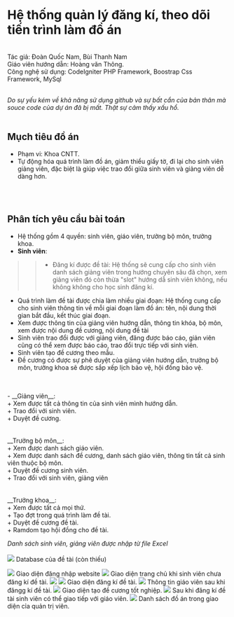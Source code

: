 # Hệ thống quản lý đăng kí, theo dõi tiến trình làm đồ án
</br>
Tác giả: Đoàn Quốc Nam, Bùi Thanh Nam </br>
Giáo viên hướng dẫn: Hoàng văn Thông. </br>
Công nghệ sử dụng: CodeIgniter PHP Framework, Boostrap Css Framework, MySql <br><br>

_Do sự yếu kém về khả năng sử dụng github và sự bất cẩn của bản thân mà souce code của dự án đã bị mất. Thật sự cảm thấy xấu hổ._ 
<br>
<br>
## Mụch tiêu đồ án
- Phạm vi: Khoa CNTT.<br>
- Tự động hóa quá trình làm đồ án, giảm thiểu giấy tờ, đi lại cho sinh viên giảng viên, đặc biệt là giúp việc trao đổi giữa sinh viên và giảng viên dễ dàng hơn.
<br>
<br>

## Phân tích yêu cầu bài toán <br>
- Hệ thống gồm 4 quyền: sinh viên, giáo viên, trưởng bộ môn, trưởng khoa. <br>
- __Sinh viên__: <br>
>> + Đăng kí được đề tài: Hệ thống sẽ cung cấp cho sinh viên danh sách giảng viên trong hướng chuyên sâu đã chọn, xem giảng viên đó còn thừa "slot" hướng dẫ sinh viên không, nếu không không cho học sinh đăng kí.<br>
+ Quá trình làm đề tài được chia làm nhiều giai đoạn: Hệ thống cung cấp cho sinh viên thông tin về mỗi giai đoạn làm đồ án: tên, nội dung thời gian bắt đầu, kết thúc giai đoạn. <br>
+ Xem được thông tin của giảng viên hướng dẫn, thông tin khóa, bộ môn, xem được nội dung đề cương, nội dung đề tài <br>
+ Sinh viên trao đổi được với giảng viên, đăng được báo cáo, giản viên cũng có thể xem được báo cáo, trao đổi trực tiếp với sinh viên.<br>
+ Sinh viên tạo đề cương theo mẫu.<br>
+ Đề cương có được sự phê duyệt của giảng viên hướng dẫn, trưởng bộ môn, trưởng khoa sẽ được sắp xếp lịch bảo vệ, hội đồng bảo vệ.
<br>
<br>
- __Giảng viên__: <br>
+ Xem được tất cả thông tin của sinh viên mình hướng dẫn.<br>
+ Trao đổi với sinh viên. <br>
+ Duyệt đề cương. <br>
<br>
<br>
__Trưởng bộ môn__: <br>
+ Xem được danh sách giáo viên. <br>
+ Xem được danh sách đề cương, danh sách giáo viên, thông tin tất cả sinh viên thuộc bộ môn.<br>
+ Duyệt đề cương sinh viên. <br>
+ Trao đổi với sinh viên, giảng viên <br>
<br>
<br>
__Trưởng khoa__: <br>
+ Xem được tất cả mọi thứ.<br>
+ Tạo đợt trong quá trình làm đề tài.<br>
+ Duyệt đề cương đề tài. <br>
+ Ramdom tạo hội đồng cho đề tài. <br>

_Danh sách sinh viên, giảng viên được nhập từ file Excel_
<br><br>
<image src="screen/9.jpg">
Database của đề tài (còn thiếu)
  
<image src="screen/7.png">
Giao diện đăng nhập website
  
<image src="screen/10.png">
Giao diện trang chủ khi sinh viên chưa đăng kí đề tài.
  
<image src="screen/8.png">
<image src="screen/11.png">
Giao diện đăng kí đề tài.

<image src="screen/2.png">
Thông tin giáo viên sau khi đăngg kí đề tài.
  
 <image src="screen/5.png">
Giao diện tạo đề cương tốt nghiệp.
  
 <image src="screen/14.png">
Sau khi đăng kí đề tài sinh viên có thể giao tiếp với giáo viên.
  
<image src="screen/1.png">
Danh sách đồ án trong giao diện cỉa quản trị viên.
